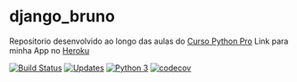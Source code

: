 # django_bruno
Repositorio desenvolvido ao longo das aulas do [Curso Python Pro](https://www.python.pro.br/)
Link para minha App no [Heroku](https://djangobrunopy.herokuapp.com/)

[![Build Status](https://travis-ci.org/brjatoba92/django_bruno.svg?branch=main)](https://travis-ci.org/brjatoba92/django_bruno)
[![Updates](https://pyup.io/repos/github/brjatoba92/django_bruno/shield.svg)](https://pyup.io/repos/github/brjatoba92/django_bruno/)
[![Python 3](https://pyup.io/repos/github/brjatoba92/django_bruno/python-3-shield.svg)](https://pyup.io/repos/github/brjatoba92/django_bruno/)
[![codecov](https://codecov.io/gh/brjatoba92/django_bruno/branch/main/graph/badge.svg)](https://codecov.io/gh/brjatoba92/django_bruno)